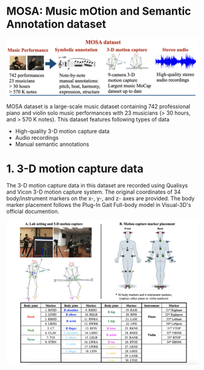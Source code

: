 # MOSA: Music mOtion and Semantic Annotation dataset

![alt text](https://github.com/yufenhuang/MOSA-Music-mOtion-and-Semantic-Annotation-dataset/blob/main/figure/dataset.png)

MOSA dataset is a large-scale music dataset containing 742 professional piano and violin solo music performances with 23 musicians (> 30 hours, and > 570 K notes). This dataset features following types of data
- High-quality 3-D motion capture data
- Audio recordings
- Manual semantic annotations


# 1. 3-D motion capture data
The 3-D motion capture data in this dataset are recorded using Qualisys and Vicon 3-D motion capture system. The original coordinates of 34 body/instrument markers on the x-, y-, and z- axes are provided. The body marker placement
follows the Plug-In Gait Full-body model in Visual-3D's official documention.

![alt text](https://github.com/yufenhuang/MOSA-Music-mOtion-and-Semantic-Annotation-dataset/blob/main/figure/mocap.png)


